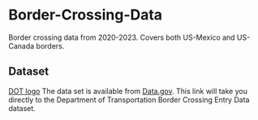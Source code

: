 # Border-Crossing-Data
Border crossing data from 2020-2023.  Covers both US-Mexico and US-Canada borders. 

## Dataset
[DOT logo](https://upload.wikimedia.org/wikipedia/commons/8/81/US_DOT_Triskelion.png)
The data set is available from [Data.gov](https://catalog.data.gov/dataset/border-crossing-entry-data-683ae).  This
link will take you directly to the Department of Transportation Border Crossing Entry Data dataset.
